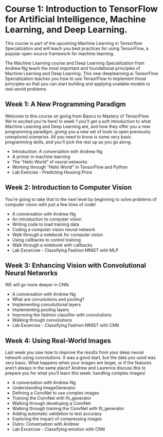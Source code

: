 # Course 1: Introduction to TensorFlow for Artificial Intelligence, Machine Learning, and Deep Learning.
This course is part of the upcoming Machine Learning in Tensorflow Specialization and will teach you best practices for using TensorFlow, a popular open-source framework for machine learning. 

The Machine Learning course and Deep Learning Specialization from Andrew Ng teach the most important and foundational principles of Machine Learning and Deep Learning. This new deeplearning.ai TensorFlow Specialization teaches you how to use TensorFlow to implement those principles so that you can start building and applying scalable models to real-world problems.

## Week 1: A New Programming Paradigm
Welcome to this course on going from Basics to Mastery of TensorFlow. We're excited you're here! In week 1 you'll get a soft introduction to what Machine Learning and Deep Learning are, and how they offer you a new programming paradigm, giving you a new set of tools to open previously unexplored scenarios. All you need to know is some very basic programming skills, and you'll pick the rest up as you go along.

* Introduction: A conversation with Andrew Ng
* A primer in machine learning
* The “Hello World” of neural networks
* Working through “Hello World” in TensorFlow and Python
* Lab Exercise - Predicting Housing Price

## Week 2: Introduction to Computer Vision
You’re going to take that to the next level by beginning to solve problems of computer vision with just a few lines of code!

* A conversation with Andrew Ng
* An introduction to computer vision
* Writing code to load training data
* Coding a computer vision neural network
* Walk through a notebook for computer vision
* Using callbacks to control training
* Walk through a notebook with callbacks
* Lab Excercise - Classifying Fashion MNIST with MLP

## Week 3: Enhancing Vision with Convolutional Neural Networks
WE will go more deeper in CNN.

* A conversation with Andrew Ng
* What are convolutions and pooling?
* Implementing convolutional layers
* Implementing pooling layers
* Improving the fashion classifier with convolutions
* Walking through convolutions
* Lab Excercise - Classifying Fashion MNIST with CNN

## Week 4: Using Real-World Images
Last week you saw how to improve the results from your deep neural network using convolutions. It was a good start, but the data you used was very basic. What happens when your images are larger, or if the features aren’t always in the same place? Andrew and Laurence discuss this to prepare you for what you’ll learn this week: handling complex images!

* A conversation with Andrew Ng
* Understanding ImageGenerator
* Defining a ConvNet to use complex images
* Training the ConvNet with fit_generator
* Walking through developing a ConvNet
* Walking through training the ConvNet with fit_generator
* Adding automatic validation to test accuracy
* Exploring the impact of compressing images
* Outro: Conversation with Andrew
* Lab Excercise - Classifying emotion with CNN
